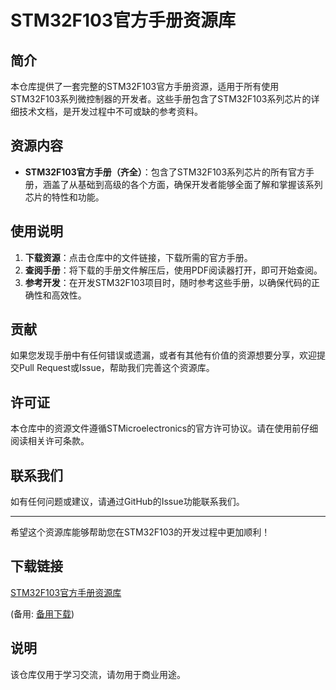 # STM32F103官方手册资源库

## 简介

本仓库提供了一套完整的STM32F103官方手册资源，适用于所有使用STM32F103系列微控制器的开发者。这些手册包含了STM32F103系列芯片的详细技术文档，是开发过程中不可或缺的参考资料。

## 资源内容

- **STM32F103官方手册（齐全）**：包含了STM32F103系列芯片的所有官方手册，涵盖了从基础到高级的各个方面，确保开发者能够全面了解和掌握该系列芯片的特性和功能。

## 使用说明

1. **下载资源**：点击仓库中的文件链接，下载所需的官方手册。
2. **查阅手册**：将下载的手册文件解压后，使用PDF阅读器打开，即可开始查阅。
3. **参考开发**：在开发STM32F103项目时，随时参考这些手册，以确保代码的正确性和高效性。

## 贡献

如果您发现手册中有任何错误或遗漏，或者有其他有价值的资源想要分享，欢迎提交Pull Request或Issue，帮助我们完善这个资源库。

## 许可证

本仓库中的资源文件遵循STMicroelectronics的官方许可协议。请在使用前仔细阅读相关许可条款。

## 联系我们

如有任何问题或建议，请通过GitHub的Issue功能联系我们。

---

希望这个资源库能够帮助您在STM32F103的开发过程中更加顺利！

## 下载链接
[STM32F103官方手册资源库](https://pan.quark.cn/s/af84f95b45c3) 

(备用: [备用下载](https://pan.baidu.com/s/1-ZHtQnJuHot2Pc0VsiE1Cw?pwd=1234))

## 说明

该仓库仅用于学习交流，请勿用于商业用途。
